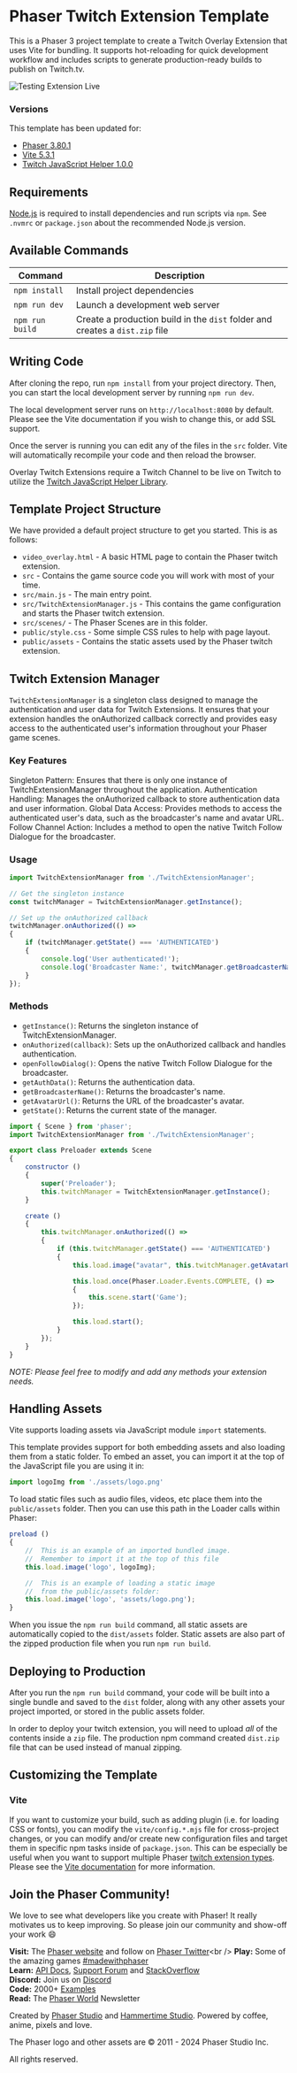# Phaser Twitch Extension Template

This is a Phaser 3 project template to create a Twitch Overlay Extension that uses Vite for bundling. It supports hot-reloading for quick development workflow and includes scripts to generate production-ready builds to publish on Twitch.tv.

![Testing Extension Live](/tutorial/assets/phaser_twitch_extension_live.gif "Testing Extension Live")

### Versions

This template has been updated for:

- [Phaser 3.80.1](https://github.com/phaserjs/phaser)
- [Vite 5.3.1](https://github.com/vitejs/vite)
- [Twitch JavaScript Helper 1.0.0](https://dev.twitch.tv/docs/extensions/reference)

## Requirements

[Node.js](https://nodejs.org) is required to install dependencies and run scripts via `npm`. See `.nvmrc` or `package.json` about the recommended Node.js version.

## Available Commands

| Command | Description |
|---------|-------------|
| `npm install` | Install project dependencies |
| `npm run dev` | Launch a development web server |
| `npm run build` | Create a production build in the `dist` folder and creates a `dist.zip` file |

## Writing Code

After cloning the repo, run `npm install` from your project directory. Then, you can start the local development server by running `npm run dev`.

The local development server runs on `http://localhost:8080` by default. Please see the Vite documentation if you wish to change this, or add SSL support.

Once the server is running you can edit any of the files in the `src` folder. Vite will automatically recompile your code and then reload the browser.  

Overlay Twitch Extensions require a Twitch Channel to be live on Twitch to utilize the [Twitch JavaScript Helper Library](https://dev.twitch.tv/docs/extensions/reference/#javascript-helper). 

## Template Project Structure

We have provided a default project structure to get you started. This is as follows:

- `video_overlay.html` - A basic HTML page to contain the Phaser twitch extension.
- `src` - Contains the game source code you will work with most of your time.
- `src/main.js` - The main entry point. 
- `src/TwitchExtensionManager.js` - This contains the game configuration and starts the Phaser twitch extension.
- `src/scenes/` - The Phaser Scenes are in this folder.
- `public/style.css` - Some simple CSS rules to help with page layout.
- `public/assets` - Contains the static assets used by the Phaser twitch extension.

## Twitch Extension Manager

`TwitchExtensionManager` is a singleton class designed to manage the authentication and user data for Twitch Extensions. It ensures that your extension handles the onAuthorized callback correctly and provides easy access to the authenticated user's information throughout your Phaser game scenes.

### Key Features
Singleton Pattern: Ensures that there is only one instance of TwitchExtensionManager throughout the application.
Authentication Handling: Manages the onAuthorized callback to store authentication data and user information.
Global Data Access: Provides methods to access the authenticated user's data, such as the broadcaster's name and avatar URL.
Follow Channel Action: Includes a method to open the native Twitch Follow Dialogue for the broadcaster.

### Usage
```js
import TwitchExtensionManager from './TwitchExtensionManager';

// Get the singleton instance
const twitchManager = TwitchExtensionManager.getInstance();

// Set up the onAuthorized callback
twitchManager.onAuthorized(() =>
{
    if (twitchManager.getState() === 'AUTHENTICATED')
    {
        console.log('User authenticated!');
        console.log('Broadcaster Name:', twitchManager.getBroadcasterName());
    }
});
```
### Methods
- `getInstance()`: Returns the singleton instance of TwitchExtensionManager.
- `onAuthorized(callback)`: Sets up the onAuthorized callback and handles authentication.
- `openFollowDialog()`: Opens the native Twitch Follow Dialogue for the broadcaster.
- `getAuthData()`: Returns the authentication data.
- `getBroadcasterName()`: Returns the broadcaster's name.
- `getAvatarUrl()`: Returns the URL of the broadcaster's avatar.
- `getState()`: Returns the current state of the manager.

```js
import { Scene } from 'phaser';
import TwitchExtensionManager from './TwitchExtensionManager';

export class Preloader extends Scene
{
    constructor ()
    {
        super('Preloader');
        this.twitchManager = TwitchExtensionManager.getInstance();
    }

    create ()
    {
        this.twitchManager.onAuthorized(() =>
        {
            if (this.twitchManager.getState() === 'AUTHENTICATED')
            {
                this.load.image("avatar", this.twitchManager.getAvatarUrl());

                this.load.once(Phaser.Loader.Events.COMPLETE, () =>
                {
                    this.scene.start('Game');
                });

                this.load.start();
            }
        });
    }
}
```

*NOTE: Please feel free to modify and add any methods your extension needs.*

## Handling Assets

Vite supports loading assets via JavaScript module `import` statements.

This template provides support for both embedding assets and also loading them from a static folder. To embed an asset, you can import it at the top of the JavaScript file you are using it in:

```js
import logoImg from './assets/logo.png'
```

To load static files such as audio files, videos, etc place them into the `public/assets` folder. Then you can use this path in the Loader calls within Phaser:

```js
preload ()
{
    //  This is an example of an imported bundled image.
    //  Remember to import it at the top of this file
    this.load.image('logo', logoImg);

    //  This is an example of loading a static image
    //  from the public/assets folder:
    this.load.image('logo', 'assets/logo.png');
}
```

When you issue the `npm run build` command, all static assets are automatically copied to the `dist/assets` folder. Static assets are also part of the zipped production file when you run `npm run build`.

## Deploying to Production

After you run the `npm run build` command, your code will be built into a single bundle and saved to the `dist` folder, along with any other assets your project imported, or stored in the public assets folder.

In order to deploy your twitch extension, you will need to upload *all* of the contents inside a `zip` file. The production npm command created `dist.zip` file that can be used instead of manual zipping.

## Customizing the Template

### Vite

If you want to customize your build, such as adding plugin (i.e. for loading CSS or fonts), you can modify the `vite/config.*.mjs` file for cross-project changes, or you can modify and/or create new configuration files and target them in specific npm tasks inside of `package.json`. This can be especially be useful when you want to support multiple Phaser [twitch extension types](https://dev.twitch.tv/docs/extensions/#what-is-a-twitch-extension). Please see the [Vite documentation](https://vitejs.dev/) for more information.

## Join the Phaser Community!

We love to see what developers like you create with Phaser! It really motivates us to keep improving. So please join our community and show-off your work 😄

**Visit:** The [Phaser website](https://phaser.io) and follow on [Phaser Twitter](https://twitter.com/phaser_)<br />
**Play:** Some of the amazing games [#madewithphaser](https://twitter.com/search?q=%23madewithphaser&src=typed_query&f=live)<br />
**Learn:** [API Docs](https://newdocs.phaser.io), [Support Forum](https://phaser.discourse.group/) and [StackOverflow](https://stackoverflow.com/questions/tagged/phaser-framework)<br />
**Discord:** Join us on [Discord](https://discord.gg/phaser)<br />
**Code:** 2000+ [Examples](https://labs.phaser.io)<br />
**Read:** The [Phaser World](https://phaser.io/community/newsletter) Newsletter<br />

Created by [Phaser Studio](mailto:support@phaser.io) and [Hammertime Studio](https://hammertime.studio). Powered by coffee, anime, pixels and love.

The Phaser logo and other assets are &copy; 2011 - 2024 Phaser Studio Inc.

All rights reserved.
